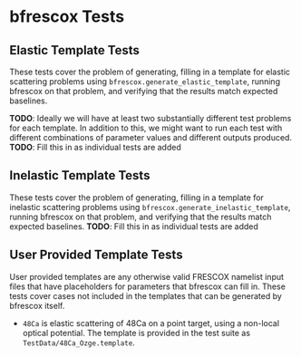 bfrescox Tests
============================

Elastic Template Tests
----------------------

These tests cover the problem of generating, filling in a template for elastic
scattering problems using `bfrescox.generate_elastic_template`, running bfrescox on 
that problem, and verifying that the results match expected baselines.

__TODO__: Ideally we will have at least two substantially different test
problems for each template.  In addition to this, we might want to run each test
with different combinations of parameter values and different outputs produced.
__TODO__: Fill this in as individual tests are added


Inelastic Template Tests
------------------------
These tests cover the problem of generating, filling in a template for inelastic
scattering problems using `bfrescox.generate_inelastic_template`, running bfrescox on 
that problem, and verifying that the results match expected baselines.
__TODO__: Fill this in as individual tests are added


User Provided Template Tests
----------------------

User provided templates are any otherwise valid FRESCOX namelist input files that have
placeholders for parameters that bfrescox can fill in. These tests cover cases not included 
in the templates that can be generated by bfrescox itself. 

- `48Ca` is elastic scattering of 48Ca on a point target, using a non-local 
  optical potential. The template is provided in the test suite as `TestData/48Ca_Ozge.template`.

